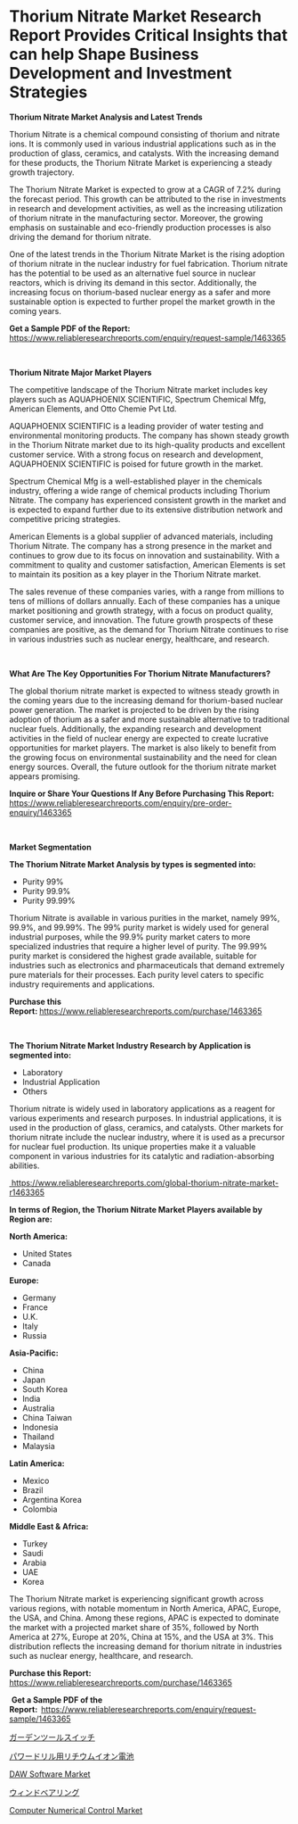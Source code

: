 <p><h1>Thorium Nitrate Market Research Report Provides Critical Insights that can help Shape Business Development and Investment Strategies</h1></p><p><strong>Thorium Nitrate Market Analysis and Latest Trends</strong></p>
<p><p>Thorium Nitrate is a chemical compound consisting of thorium and nitrate ions. It is commonly used in various industrial applications such as in the production of glass, ceramics, and catalysts. With the increasing demand for these products, the Thorium Nitrate Market is experiencing a steady growth trajectory.</p><p>The Thorium Nitrate Market is expected to grow at a CAGR of 7.2% during the forecast period. This growth can be attributed to the rise in investments in research and development activities, as well as the increasing utilization of thorium nitrate in the manufacturing sector. Moreover, the growing emphasis on sustainable and eco-friendly production processes is also driving the demand for thorium nitrate.</p><p>One of the latest trends in the Thorium Nitrate Market is the rising adoption of thorium nitrate in the nuclear industry for fuel fabrication. Thorium nitrate has the potential to be used as an alternative fuel source in nuclear reactors, which is driving its demand in this sector. Additionally, the increasing focus on thorium-based nuclear energy as a safer and more sustainable option is expected to further propel the market growth in the coming years.</p></p>
<p><strong>Get a Sample PDF of the Report:&nbsp;</strong> <a href="https://www.reliableresearchreports.com/enquiry/request-sample/1463365">https://www.reliableresearchreports.com/enquiry/request-sample/1463365</a></p>
<p>&nbsp;</p>
<p><strong>Thorium Nitrate Major Market Players</strong></p>
<p><p>The competitive landscape of the Thorium Nitrate market includes key players such as AQUAPHOENIX SCIENTIFIC, Spectrum Chemical Mfg, American Elements, and Otto Chemie Pvt Ltd. </p><p>AQUAPHOENIX SCIENTIFIC is a leading provider of water testing and environmental monitoring products. The company has shown steady growth in the Thorium Nitrate market due to its high-quality products and excellent customer service. With a strong focus on research and development, AQUAPHOENIX SCIENTIFIC is poised for future growth in the market.</p><p>Spectrum Chemical Mfg is a well-established player in the chemicals industry, offering a wide range of chemical products including Thorium Nitrate. The company has experienced consistent growth in the market and is expected to expand further due to its extensive distribution network and competitive pricing strategies.</p><p>American Elements is a global supplier of advanced materials, including Thorium Nitrate. The company has a strong presence in the market and continues to grow due to its focus on innovation and sustainability. With a commitment to quality and customer satisfaction, American Elements is set to maintain its position as a key player in the Thorium Nitrate market.</p><p>The sales revenue of these companies varies, with a range from millions to tens of millions of dollars annually. Each of these companies has a unique market positioning and growth strategy, with a focus on product quality, customer service, and innovation. The future growth prospects of these companies are positive, as the demand for Thorium Nitrate continues to rise in various industries such as nuclear energy, healthcare, and research.</p></p>
<p>&nbsp;</p>
<p><strong>What Are The Key Opportunities For Thorium Nitrate Manufacturers?</strong></p>
<p><p>The global thorium nitrate market is expected to witness steady growth in the coming years due to the increasing demand for thorium-based nuclear power generation. The market is projected to be driven by the rising adoption of thorium as a safer and more sustainable alternative to traditional nuclear fuels. Additionally, the expanding research and development activities in the field of nuclear energy are expected to create lucrative opportunities for market players. The market is also likely to benefit from the growing focus on environmental sustainability and the need for clean energy sources. Overall, the future outlook for the thorium nitrate market appears promising.</p></p>
<p><strong>Inquire or Share Your Questions If Any Before Purchasing This Report:</strong> <a href="https://www.reliableresearchreports.com/enquiry/pre-order-enquiry/1463365">https://www.reliableresearchreports.com/enquiry/pre-order-enquiry/1463365</a></p>
<p>&nbsp;</p>
<p><strong>Market Segmentation</strong></p>
<p><strong>The Thorium Nitrate Market Analysis by types is segmented into:</strong></p>
<p><ul><li>Purity 99%</li><li>Purity 99.9%</li><li>Purity 99.99%</li></ul></p>
<p><p>Thorium Nitrate is available in various purities in the market, namely 99%, 99.9%, and 99.99%. The 99% purity market is widely used for general industrial purposes, while the 99.9% purity market caters to more specialized industries that require a higher level of purity. The 99.99% purity market is considered the highest grade available, suitable for industries such as electronics and pharmaceuticals that demand extremely pure materials for their processes. Each purity level caters to specific industry requirements and applications.</p></p>
<p><strong>Purchase this Report:&nbsp;</strong><a href="https://www.reliableresearchreports.com/purchase/1463365">https://www.reliableresearchreports.com/purchase/1463365</a></p>
<p>&nbsp;</p>
<p><strong>The Thorium Nitrate Market Industry Research by Application is segmented into:</strong></p>
<p><ul><li>Laboratory</li><li>Industrial Application</li><li>Others</li></ul></p>
<p><p>Thorium nitrate is widely used in laboratory applications as a reagent for various experiments and research purposes. In industrial applications, it is used in the production of glass, ceramics, and catalysts. Other markets for thorium nitrate include the nuclear industry, where it is used as a precursor for nuclear fuel production. Its unique properties make it a valuable component in various industries for its catalytic and radiation-absorbing abilities.</p></p>
<p><a href="https://www.reliableresearchreports.com/global-thorium-nitrate-market-r1463365">&nbsp;https://www.reliableresearchreports.com/global-thorium-nitrate-market-r1463365</a></p>
<p><strong>In terms of Region, the Thorium Nitrate Market Players available by Region are:</strong></p>
<p>
    <p> <strong> North America: </strong>
        <ul>
            <li>United States</li>
            <li>Canada</li>
        </ul>
        </p> 
    <p> <strong> Europe: </strong>
        <ul>
            <li>Germany</li>
            <li>France</li>
            <li>U.K.</li>
            <li>Italy</li>
            <li>Russia</li>
        </ul>
        </p> 
    <p> <strong> Asia-Pacific: </strong>
        <ul>
            <li>China</li>
            <li>Japan</li>
            <li>South Korea</li>
            <li>India</li>
            <li>Australia</li>
            <li>China Taiwan</li>
            <li>Indonesia</li>
            <li>Thailand</li>
            <li>Malaysia</li>
        </ul>
        </p> 
    <p> <strong> Latin America: </strong>
        <ul>
            <li>Mexico</li>
            <li>Brazil</li>
            <li>Argentina Korea</li>
            <li>Colombia</li>
        </ul>
        </p> 
    <p> <strong> Middle East & Africa: </strong>
        <ul>
            <li>Turkey</li>
            <li>Saudi</li>
            <li>Arabia</li>
            <li>UAE</li>
            <li>Korea</li>
        </ul>
    </p>
    </p>
<p><p>The Thorium Nitrate market is experiencing significant growth across various regions, with notable momentum in North America, APAC, Europe, the USA, and China. Among these regions, APAC is expected to dominate the market with a projected market share of 35%, followed by North America at 27%, Europe at 20%, China at 15%, and the USA at 3%. This distribution reflects the increasing demand for thorium nitrate in industries such as nuclear energy, healthcare, and research.</p></p>
<p><strong>Purchase this Report: </strong><a href="https://www.reliableresearchreports.com/purchase/1463365">https://www.reliableresearchreports.com/purchase/1463365</a></p>
<p>&nbsp;<strong>Get a Sample PDF of the Report:&nbsp;&nbsp;</strong><a href="https://www.reliableresearchreports.com/enquiry/request-sample/1463365">https://www.reliableresearchreports.com/enquiry/request-sample/1463365</a></p>
<p><strong></strong></p>
<p><p><a href="https://github.com/laurenreichert/Market-Research-Report-List-2/blob/main/150116390222.md">ガーデンツールスイッチ</a></p><p><a href="https://github.com/RodHoppe07/Market-Research-Report-List-2/blob/main/936323090223.md">パワードリル用リチウムイオン電池</a></p><p><a href="https://github.com/qrkceaah30/Market-Research-Report-List-1/blob/main/daw-software-market.md">DAW Software Market</a></p><p><a href="https://medium.com/@englandlifestyle_22171/%E9%A2%A8%E5%8A%9B%E7%99%BA%E9%9B%BB%E5%B8%82%E5%A0%B4-%E5%B8%82%E5%A0%B4%E3%82%B7%E3%82%A7%E3%82%A2-%E5%B8%82%E5%A0%B4%E3%83%88%E3%83%AC%E3%83%B3%E3%83%89-%E5%B0%86%E6%9D%A5%E3%81%AE%E6%88%90%E9%95%B7%E3%82%92%E6%8E%A2%E3%82%8B-09806eaa2dd3">ウィンドベアリング</a></p><p><a href="https://github.com/lsapaaep8/Market-Research-Report-List-1/blob/main/computer-numerical-control-market.md">Computer Numerical Control Market</a></p></p>